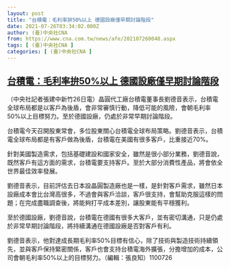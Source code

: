 ```yaml
---
layout: post
title: "台積電：毛利率拚50%以上 德國設廠僅早期討論階段"
date: 2021-07-26T03:34:02.000Z
author: (臺)中央社CNA
from: https://www.cna.com.tw/news/afe/202107260048.aspx
tags: [ (臺)中央社CNA ]
categories: [ (臺)中央社CNA ]
---
```

<!--1627270442000-->
[台積電：毛利率拚50%以上 德國設廠僅早期討論階段](https://www.cna.com.tw/news/afe/202107260048.aspx)
------

<div>
<div></div><div class="paragraph"><p>（中央社記者張建中新竹26日電）晶圓代工廠台積電董事長劉德音表示，台積電全球布局都是以客戶為後盾，會非常審慎行動，降低可能的風險，會朝毛利率50%以上目標努力。至於德國設廠，仍處於非常早期討論階段。</p><p>台積電今天召開股東常會，多位股東關心台積電全球布局策略。劉德音表示，台積電全球布局都是有客戶做為後盾，台積電在美國有很多客戶，比重接近70%。</p><p>針對美國製造需求，包括基礎建設和國家安全，雖然是很小部分業務，劉德音說，既然客戶有這方面的需求，台積電要支持客戶。至於大部分消費性產品，將會依全世界最佳效率發展。</p><p>劉德音表示，目前評估去日本設晶圓製造廠也是一樣，是針對客戶需求，雖然日本設廠成本會比台灣高很多，不過會與客戶洽談，客戶很支持，會幫助克服這樣的問題；在完成盡職調查後，將能夠打平成本差別，讓股東能有平穩獲利。</p><p>至於德國設廠，劉德音說，台積電在德國有很多大客戶，並有密切溝通，只是仍處於非常早期討論階段，將持續溝通在德國設廠是否對客戶有利。</p><p>劉德音表示，他對達成長期毛利率50%目標有信心，除了技術與製造技術持續領先，並與客戶保持緊密關係，客戶也會支持台積電海外擴張，分擔增加的成本，公司會朝毛利率50%以上的目標努力。（編輯：張良知）1100726</p></div>
</div>

